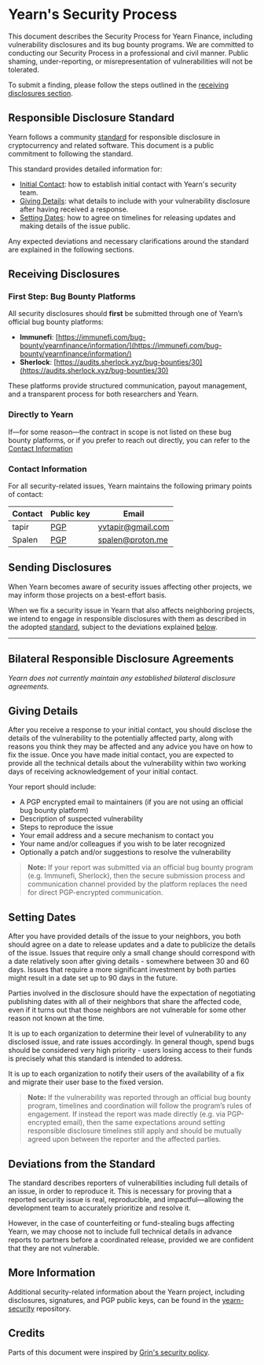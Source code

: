 # Yearn's Security Process

This document describes the Security Process for Yearn Finance, including vulnerability disclosures and its bug bounty programs. We are committed to conducting our Security Process in a professional and civil manner. Public shaming, under-reporting, or misrepresentation of vulnerabilities will not be tolerated.

To submit a finding, please follow the steps outlined in the [receiving disclosures section](#receiving-disclosures).


## Responsible Disclosure Standard

Yearn follows a community [standard](https://github.com/RD-Crypto-Spec/Responsible-Disclosure#the-standard) for responsible disclosure in cryptocurrency and related software. This document is a public commitment to following the standard.

This standard provides detailed information for:

* [Initial Contact](https://github.com/RD-Crypto-Spec/Responsible-Disclosure#initial-contact): how to establish initial contact with Yearn's security team.
* [Giving Details](https://github.com/RD-Crypto-Spec/Responsible-Disclosure#giving-details): what details to include with your vulnerability disclosure after having received a response.
* [Setting Dates](https://github.com/RD-Crypto-Spec/Responsible-Disclosure#setting-dates): how to agree on timelines for releasing updates and making details of the issue public.

Any expected deviations and necessary clarifications around the standard are explained in the following sections.


## Receiving Disclosures

### First Step: Bug Bounty Platforms

All security disclosures should **first** be submitted through one of Yearn’s official bug bounty platforms:

* **Immunefi**: [https://immunefi.com/bug-bounty/yearnfinance/information/](https://immunefi.com/bug-bounty/yearnfinance/information/)
* **Sherlock**: [https://audits.sherlock.xyz/bug-bounties/30](https://audits.sherlock.xyz/bug-bounties/30)

These platforms provide structured communication, payout management, and a transparent process for both researchers and Yearn.

### Directly to Yearn

If—for some reason—the contract in scope is not listed on these bug bounty platforms, or if you prefer to reach out directly, you can refer to the [Contact Information](#Contact-Information)


### Contact Information

For all security-related issues, Yearn maintains the following primary points of contact:

| Contact | Public key                                                                 | Email                                         |
| ------- | -------------------------------------------------------------------------- | --------------------------------------------- |
| tapir   | [PGP](https://github.com/yearn/yearn-security/blob/master/keys/tapir.asc)  | [yvtapir@gmail.com](mailto:yvtapir@gmail.com) |
| Spalen  | [PGP](https://github.com/yearn/yearn-security/blob/master/keys/spalen.asc) | [spalen@proton.me](mailto:spalen@proton.me)   |




## Sending Disclosures

When Yearn becomes aware of security issues affecting other projects, we may inform those projects on a best-effort basis.

When we fix a security issue in Yearn that also affects neighboring projects, we intend to engage in responsible disclosures with them as described in the adopted [standard](https://github.com/RD-Crypto-Spec/Responsible-Disclosure), subject to the deviations explained [below](#deviations-from-the-standard).

---

## Bilateral Responsible Disclosure Agreements

*Yearn does not currently maintain any established bilateral disclosure agreements.*


## Giving Details

After you receive a response to your initial contact, you should disclose the details of the vulnerability to the potentially affected party, along with reasons you think they may be affected and any advice you have on how to fix the issue. Once you have made initial contact, you are expected to provide all the technical details about the vulnerability within two working days of receiving acknowledgement of your initial contact.

Your report should include:

* A PGP encrypted email to maintainers (if you are not using an official bug bounty platform)
* Description of suspected vulnerability
* Steps to reproduce the issue
* Your email address and a secure mechanism to contact you
* Your name and/or colleagues if you wish to be later recognized
* Optionally a patch and/or suggestions to resolve the vulnerability

> **Note:** If your report was submitted via an official bug bounty program (e.g. Immunefi, Sherlock), then the secure submission process and communication channel provided by the platform replaces the need for direct PGP-encrypted communication.

## Setting Dates

After you have provided details of the issue to your neighbors, you both should agree on a date to release updates and a date to publicize the details of the issue. Issues that require only a small change should correspond with a date relatively soon after giving details - somewhere between 30 and 60 days. Issues that require a more significant investment by both parties might result in a date set up to 90 days in the future.

Parties involved in the disclosure should have the expectation of negotiating publishing dates with all of their neighbors that share the affected code, even if it turns out that those neighbors are not vulnerable for some other reason not known at the time.

It is up to each organization to determine their level of vulnerability to any disclosed issue, and rate issues accordingly. In general though, spend bugs should be considered very high priority - users losing access to their funds is precisely what this standard is intended to address.

It is up to each organization to notify their users of the availability of a fix and migrate their user base to the fixed version.

> **Note:** If the vulnerability was reported through an official bug bounty program, timelines and coordination will follow the program’s rules of engagement. If instead the report was made directly (e.g. via PGP-encrypted email), then the same expectations around setting responsible disclosure timelines still apply and should be mutually agreed upon between the reporter and the affected parties.



## Deviations from the Standard

The standard describes reporters of vulnerabilities including full details of an issue, in order to reproduce it. This is necessary for proving that a reported security issue is real, reproducible, and impactful—allowing the development team to accurately prioritize and resolve it.

However, in the case of counterfeiting or fund-stealing bugs affecting Yearn, we may choose not to include full technical details in advance reports to partners before a coordinated release, provided we are confident that they are not vulnerable.


## More Information

Additional security-related information about the Yearn project, including disclosures, signatures, and PGP public keys, can be found in the [yearn-security](https://github.com/yearn/yearn-security) repository.


## Credits

Parts of this document were inspired by [Grin's security policy](https://github.com/mimblewimble/grin/blob/master/SECURITY.md).

